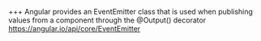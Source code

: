 +++
Angular provides an EventEmitter class that is used when publishing values from a component through the @Output() decorator
https://angular.io/api/core/EventEmitter
